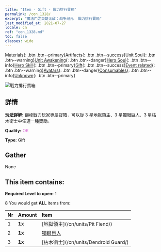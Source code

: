 ```yaml
---
title: "Item - Gift - 戰力排行寶箱"
permalink: /con_1328/
excerpt: "魔法门之英雄无敌：战争纪元  戰力排行寶箱"
last_modified_at: 2021-07-27
locale: cn
ref: "con_1328.md"
toc: false
classes: wide
---
```

 [Materials](/ItemsCN/){: .btn .btn--primary}[Artifacts](/ItemsCN/Artifacts/){: .btn .btn--success}[Unit Soul](/ItemsCN/UnitSoul/){: .btn .btn--warning}[Unit Awakening](/ItemsCN/UnitAwakening/){: .btn .btn--danger}[Hero Soul](/ItemsCN/HeroSoul/){: .btn .btn--info}[Hero Skill](/ItemsCN/HeroSkill/){: .btn .btn--primary}[Gift](/ItemsCN/Gift/){: .btn .btn--success}[Event related](/ItemsCN/Events/){: .btn .btn--warning}[Avatars](/ItemsCN/Avatars/){: .btn .btn--danger}[Consumables](/ItemsCN/Consumables/){: .btn .btn--info}[Unknown](/ItemsCN/Unknown/){: .btn .btn--primary}

 ![戰力排行寶箱](/images/t/i_905001.png)

## 詳情
 **玩法詳解:** 巔峰戰力玩家專屬寶箱，可以從 3 星地獄領主、3 星獨眼巨人、3 星枯木衛士中任選一種獎勵。

 **Quality:** <span style="color: #DA70D6">OK</span>

 **Type:** Gift

## Gather

  None

## This item contains:

 **Required Level to open:** 1

 8 You would get **ALL** items  from:

  | Nr | Amount |     Item    |
  |:---|:-------|:------------|
  | 1 |  **1x** | [地獄領主](/cn/units/Pit Fiend/) |  | 
  | 2 |  **1x** | [獨眼巨人](/cn/units/Cyclops/) |  | 
  | 3 |  **1x** | [枯木衛士](/cn/units/Dendroid Guard/) |  | 
